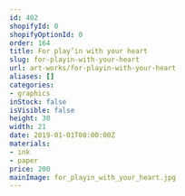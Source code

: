 ```yaml
---
id: 402
shopifyId: 0
shopifyOptionId: 0
order: 164
title: For play’in with your heart
slug: for-playin-with-your-heart
url: art-works/for-playin-with-your-heart
aliases: []
categories:
- graphics
inStock: false
isVisible: false
height: 30
width: 21
date: 2019-01-01T00:00:00Z
materials:
- ink
- paper
price: 200
mainImage: for_playin_with_your_heart.jpg
---
```


